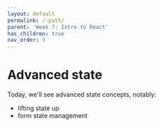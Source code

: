 ```yaml
---
layout: default
permalink: /:path/
parent: 'Week 7: Intro to React'
has_children: true
nav_order: 3
---
```


# Advanced state

Today, we'll see advanced state concepts, notably:

- lifting state up
- form state management

